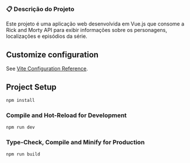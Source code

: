 ### 📋 Descrição do Projeto
Este projeto é uma aplicação web desenvolvida em Vue.js que consome a Rick and Morty API para exibir informações sobre os personagens, localizações e episódios da série.

## Customize configuration

See [Vite Configuration Reference](https://vitejs.dev/config/).

## Project Setup

```sh
npm install
```

### Compile and Hot-Reload for Development

```sh
npm run dev
```

### Type-Check, Compile and Minify for Production

```sh
npm run build
```
